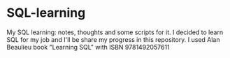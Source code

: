 # SQL-learning
My SQL learning: notes, thoughts and some scripts for it. I decided to learn SQL for my job and I'll be share my progress in this repository. I used Alan Beaulieu book 
"Learning SQL" with ISBN 9781492057611
